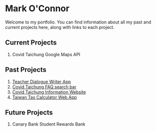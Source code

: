 # Mark O'Connor

Welcome to my portfolio. You can find information about all my past and current projects here, along with links to each project. 

## Current Projects

1. Covid Taichung Google Maps API

## Past Projects

1. [Teacher Dialogue Writer App](https://markoco14.github.io/dialogue-writer-app/)
2. [Covid Taichung FAQ search bar](https://www.covid-taichung.com/frequently-asked-questions/)
3. [Covid Taichung Information Website](https://www.covid-taichung.com/)
4. [Taiwan Tax Calculator Web App](https://markoco14.github.io/tiss/)

## Future Projects

1. Canary Bank Student Rewards Bank
